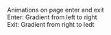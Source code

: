 Animations on page enter and exit<br>
Enter: Gradient from left to right<br>
Exit: Gradient from right to ledt
